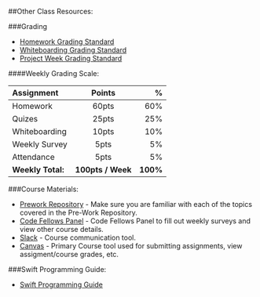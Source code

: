 ##Other Class Resources:

###Grading
* [Homework Grading Standard](hw-grading-standard/)
* [Whiteboarding Grading Standard](wb-grading-standard/)
* [Project Week Grading Standard](pw-grading-standard/)

####Weekly Grading Scale:

| Assignment           |  Points               |       %|
|:-------------------- |:---------------------:| ------:|
| Homework             |  60pts                |   60%  |
| Quizes               |  25pts                |   25%  |
| Whiteboarding        |  10pts                |   10%  |
| Weekly Survey        |  5pts                 |   5%   |
| Attendance           |  5pts                 |   5%   |
|**Weekly Total:**     |**100pts / Week**      |**100%**|

###Course Materials:
* [Prework Repository](https://github.com/codefellows/iOS401-prework) - Make sure you are familiar with each of the topics covered in the Pre-Work Repository.
* [Code Fellows Panel](https://panel.codefellows.org/) - Code Fellows Panel to fill out weekly surveys and view other course details.
* [Slack](https://slack.com/apps) - Course communication tool.
* [Canvas](https://canvas.instructure.com/) - Primary Course tool used for submitting assignments, view assigment/course grades, etc.


###Swift Programming Guide:
* [Swift Programming Guide](https://developer.apple.com/library/ios/documentation/Swift/Conceptual/Swift_Programming_Language/index.html)